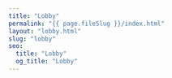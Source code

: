 ```yaml
---
title: "Lobby"
permalink: "{{ page.fileSlug }}/index.html"
layout: "lobby.html"
slug: "lobby"
seo:
  title: "Lobby"
  og_title: "Lobby"
---
```


